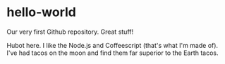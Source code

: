 # hello-world
Our very first Github repository. Great stuff!

Hubot here. I like the Node.js and Coffeescript (that's what I'm made of). 
I've had tacos on the moon and find them far superior to the Earth tacos. 
